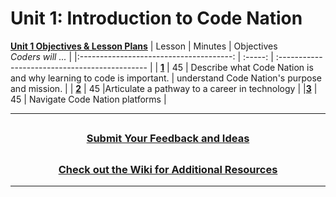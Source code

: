 # Unit 1: Introduction to Code Nation
[**Unit 1  Objectives & Lesson Plans**](https://docs.google.com/document/d/1pSDV5CKfmf3kB4Rw_GbSB8rMscBs5fzBJybm8dire98/edit)
|                                                    Lesson                                                     | Minutes | Objectives <br> _Coders will ..._            |
|:--------------------------------------: | :-----: | :--------------------------------------------- |
| [**1**](https://docs.google.com/presentation/d/1kBFi_lpbn7cwXST9xK5piC3k9W_0WZVuAbkw-_yjKA0/edit#slide=id.g1304dd2c97a_0_0) |   45    | Describe what Code Nation is and why learning to code is important. | understand Code Nation's purpose and mission. |
| [**2**](https://docs.google.com/presentation/d/1CROSrI0K76437bRe_lpA5ndj4MtZj1x4pJ2kYeijb1M/edit?usp=sharing) |   45    |Articulate a pathway to a career in technology  |
|[**3**](https://docs.google.com/presentation/d/13xZrstgeCiERId8BnR8HHy4LGbGZDeSEct4tl79pdXI/edit?usp=sharing) |   45    |    Navigate Code Nation platforms |

---
## <h3 align="center"><a href="https://docs.google.com/forms/d/e/1FAIpQLSc4oUNSthmU63TqlzUOOWd3buX3tGVIPRNDm0tsLB_nOONRLQ/viewform">Submit Your Feedback and Ideas</a></h3>

## <h3 align="center"><a href="https://github.com/itscodenation/curriculum-21-22/wiki">Check out the Wiki for Additional Resources</a></h3>

---
